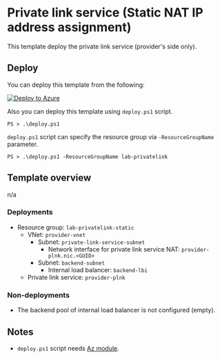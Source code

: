 # Private link service (Static NAT IP address assignment)

This template deploy the private link service (provider's side only).

## Deploy

You can deploy this template from the following:

[![Deploy to Azure](https://aka.ms/deploytoazurebutton)](https://portal.azure.com/#create/Microsoft.Template/uri/https%3A%2F%2Fraw.githubusercontent.com%2Ftksh164%2Fazure-demo-scripts-templates%2Fmaster%2Farm-templates%2Fprivate-link-services%2Fstatic-nat-ip%2Ftemplate.json)

Also you can deploy this template using `deploy.ps1` script.

```
PS > .\deploy.ps1
```

`deploy.ps1` script can specify the resource group via `-ResourceGroupName` parameter.

```
PS > .\deploy.ps1 -ResourceGroupName lab-privatelink
```

## Template overview

n/a

### Deployments

- Resource group: `lab-privatelink-static`
    - VNet: `provider-vnet`
        - Subnet: `private-link-service-subnet`
            - Network interface for private link service NAT: `provider-plnk.nic.<GUID>`
        - Subnet: `backend-subnet`
            - Internal load balancer: `backend-lbi`
    - Private link service: `provider-plnk`

### Non-deployments

- The backend pool of internal load balancer is not configured (empty).

## Notes

- `deploy.ps1` script needs [Az module](https://www.powershellgallery.com/packages/Az/).
